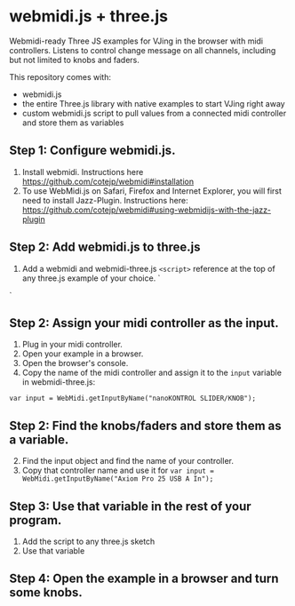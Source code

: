 # webmidi.js + three.js
Webmidi-ready Three JS examples for VJing in the browser with midi controllers.
Listens to control change message on all channels, including but not limited to knobs and faders.

This repository comes with:
* webmidi.js
* the entire Three.js library with native examples to start VJing right away
* custom webmidi.js script to pull values from a connected midi controller and store them as variables

## Step 1: Configure webmidi.js.
1. Install webmidi. Instructions here https://github.com/cotejp/webmidi#installation
2. To use WebMidi.js on Safari, Firefox and Internet Explorer, you will first need to install Jazz-Plugin. Instructions here: https://github.com/cotejp/webmidi#using-webmidijs-with-the-jazz-plugin

## Step 2: Add webmidi.js to three.js
1. Add a webmidi and webmidi-three.js `<script>` reference at the top of any three.js example of your choice.
`<script src="src/js/webmidi.js"></script>
<script src="src/js/webmidi-three.js"></script>`

## Step 2: Assign your midi controller as the input.
1. Plug in your midi controller.
2. Open your example in a browser.
3. Open the browser's console.
4. Copy the name of the midi controller and assign it to the `input` variable in webmidi-three.js:

`var input = WebMidi.getInputByName("nanoKONTROL SLIDER/KNOB");`

## Step 2: Find the knobs/faders and store them as a variable.

2. Find the input object and find the name of your controller.
3. Copy that controller name and use it for 
``var input = WebMidi.getInputByName("Axiom Pro 25 USB A In");``

## Step 3: Use that variable in the rest of your program.
1. Add the script to any three.js sketch
2. Use that variable

## Step 4: Open the example in a browser and turn some knobs.


